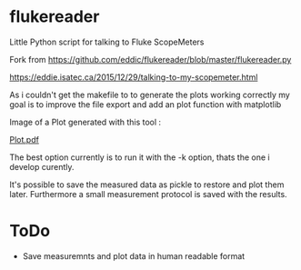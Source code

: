 # flukereader
Little Python script for talking to Fluke ScopeMeters

Fork from https://github.com/eddic/flukereader/blob/master/flukereader.py

https://eddie.isatec.ca/2015/12/29/talking-to-my-scopemeter.html

As i couldn't get the makefile to to generate the plots working correctly my goal is to improve the file export and add an plot function with matplotlib

Image of a Plot generated with this tool : 

[Plot.pdf](https://github.com/simpre/flukereader/files/11138805/Plot.pdf)

The best option currently is to run it with the -k option, thats the one i develop curently. 

It's possible to save the measured data as pickle to restore and plot them later. Furthermore a small measurement protocol is saved with the results.


# ToDo  
- Save measuremnts and plot data in human readable format

